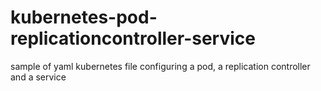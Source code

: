 # kubernetes-pod-replicationcontroller-service
sample of yaml kubernetes file configuring a pod, a replication controller and a service
